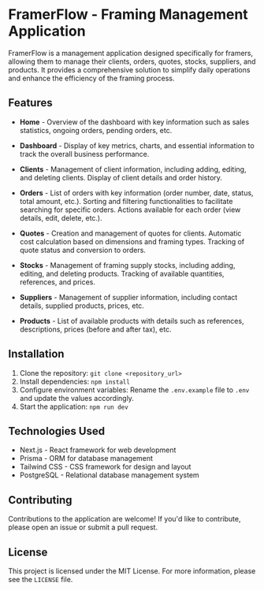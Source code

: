# FramerFlow - Framing Management Application

FramerFlow is a management application designed specifically for framers, allowing them to manage their clients, orders, quotes, stocks, suppliers, and products. It provides a comprehensive solution to simplify daily operations and enhance the efficiency of the framing process.

## Features

- **Home** - Overview of the dashboard with key information such as sales statistics, ongoing orders, pending orders, etc.

- **Dashboard** - Display of key metrics, charts, and essential information to track the overall business performance.

- **Clients** - Management of client information, including adding, editing, and deleting clients. Display of client details and order history.

- **Orders** - List of orders with key information (order number, date, status, total amount, etc.). Sorting and filtering functionalities to facilitate searching for specific orders. Actions available for each order (view details, edit, delete, etc.).

- **Quotes** - Creation and management of quotes for clients. Automatic cost calculation based on dimensions and framing types. Tracking of quote status and conversion to orders.

- **Stocks** - Management of framing supply stocks, including adding, editing, and deleting products. Tracking of available quantities, references, and prices.

- **Suppliers** - Management of supplier information, including contact details, supplied products, prices, etc.

- **Products** - List of available products with details such as references, descriptions, prices (before and after tax), etc.

## Installation

1. Clone the repository: `git clone <repository_url>`
2. Install dependencies: `npm install`
3. Configure environment variables: Rename the `.env.example` file to `.env` and update the values accordingly.
4. Start the application: `npm run dev`

## Technologies Used

- Next.js - React framework for web development
- Prisma - ORM for database management
- Tailwind CSS - CSS framework for design and layout
- PostgreSQL - Relational database management system

## Contributing

Contributions to the application are welcome! If you'd like to contribute, please open an issue or submit a pull request.

## License

This project is licensed under the MIT License. For more information, please see the `LICENSE` file.
